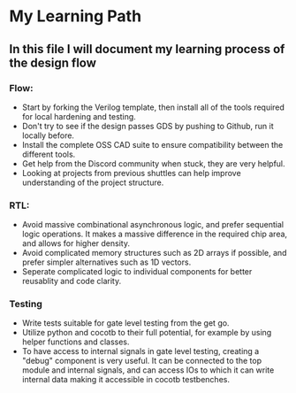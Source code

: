 # My Learning Path

## In this file I will document my learning process of the design flow


### Flow:
- Start by forking the Verilog template, then install all of the tools required for local hardening and testing. 
- Don't try to see if the design passes GDS by pushing to Github, run it locally before.
- Install the complete OSS CAD suite to ensure compatibility between the different tools.
- Get help from the Discord community when stuck, they are very helpful.
- Looking at projects from previous shuttles can help improve understanding of the project structure.

### RTL:
- Avoid massive combinational asynchronous logic, and prefer sequential logic operations. It makes a massive difference in the required chip area, and allows for higher density.
- Avoid complicated memory structures such as 2D arrays if possible, and prefer simpler alternatives such as 1D vectors.
- Seperate complicated logic to individual components for better reusablity and code clarity.

### Testing
- Write tests suitable for gate level testing from the get go.
- Utilize python and cocotb to their full potential, for example by using helper functions and classes.
- To have access to internal signals in gate level testing, creating a "debug" component is very useful. It can be connected to the top module and internal signals, and can access IOs to which it can write internal data making it accessible in cocotb testbenches.